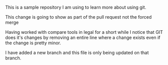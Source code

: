 This is a sample repository I am using to learn more about using git. 

This change is going to show as part of the pull request not the forced merge

Having worked with compare tools in legal for a short while I notice that GIT does it's changes by removing an entire line where a change exists even if the change is pretty minor.

I have added a new branch and this file is only being updated on that branch.

